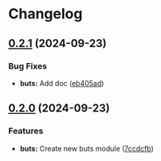 # Changelog

## [0.2.1](https://github.com/rafaesin/wedobetestin/compare/buts-v0.2.0...buts-v0.2.1) (2024-09-23)


### Bug Fixes

* **buts:** Add doc ([eb405ad](https://github.com/rafaesin/wedobetestin/commit/eb405adbc29f8eaa5605ae98e1910578c2599429))

## [0.2.0](https://github.com/rafaesin/wedobetestin/compare/buts-v0.1.0...buts-v0.2.0) (2024-09-23)


### Features

* **buts:** Create new buts module ([7ccdcfb](https://github.com/rafaesin/wedobetestin/commit/7ccdcfbe166f6f1ef39d45bbdd3c256d55764b5a))
